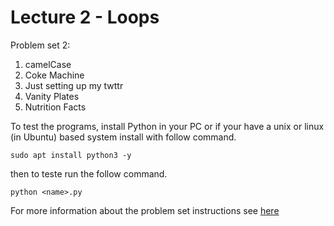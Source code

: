 # Lecture 2 -  Loops

Problem set 2:

1. camelCase
2. Coke Machine
3. Just setting up my twttr
4. Vanity Plates
5. Nutrition Facts

To test the programs, install Python in your PC or if your have a unix or linux (in Ubuntu) based system install with follow command.

~~~
sudo apt install python3 -y
~~~

then to teste run the follow command.

~~~
python <name>.py
~~~

For more information about the problem set instructions see [here](https://cs50.harvard.edu/python/2022/psets/2)